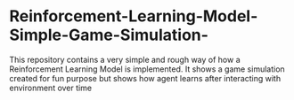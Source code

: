 # Reinforcement-Learning-Model-Simple-Game-Simulation-
This repository contains a very simple and rough way of how a Reinforcement Learning Model is implemented. It shows a game simulation created for fun purpose but shows how agent learns after interacting with environment over time
